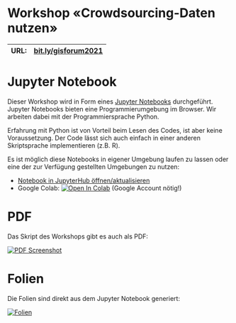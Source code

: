 # Workshop «Crowdsourcing-Daten nutzen»

| **URL:**  | [bit.ly/gisforum2021](https://bit.ly/gisforum2021)  |
|-----------|-----------------------------------------------------|

# Jupyter Notebook

Dieser Workshop wird in Form eines [Jupyter Notebooks](https://github.com/opendatazurich/kurs-crowdsourced-data/blob/main/Crowdsourcing-Daten%20nutzen.ipynb) durchgeführt.
Jupyter Notebooks bieten eine Programmierumgebung im Browser.
Wir arbeiten dabei mit der Programmiersprache Python.

Erfahrung mit Python ist von Vorteil beim Lesen des Codes, ist aber keine Voraussetzung.
Der Code lässt sich auch einfach in einer anderen Skriptsprache implementieren (z.B. R).

Es ist möglich diese Notebooks in eigener Umgebung laufen zu lassen oder eine der zur Verfügung gestellten Umgebungen zu nutzen:

* [Notebook in JupyterHub öffnen/aktualisieren](https://jupyterhubzurich.ch/hub/user-redirect/git-pull?repo=https%3A%2F%2Fgithub.com%2Fopendatazurich%2Fkurs-crowdsourced-data&subPath=Crowdsourcing-Daten%20nutzen.ipynb&app=notebook&branch=main)
* Google Colab: [![Open In Colab](https://colab.research.google.com/assets/colab-badge.svg)](https://colab.research.google.com/github/opendatazurich/kurs-crowdsourced-data/blob/main/Crowdsourcing-Daten%20nutzen.ipynb) (Google Account nötig!)

#  PDF

Das Skript des Workshops gibt es auch als PDF:

[![PDF Screenshot](https://user-images.githubusercontent.com/538415/136985188-5fe60966-84e7-49de-9322-be903c7e130f.png)](https://github.com/opendatazurich/kurs-crowdsourced-data/blob/main/files/Crowdsourcing-Daten%20nutzen.pdf)

# Folien

Die Folien sind direkt aus dem Jupyter Notebook generiert:

[![Folien](https://user-images.githubusercontent.com/538415/136986585-8fefb0e2-ba19-44b5-b3df-3af08ec2c1d1.png)
](https://opendatazurich.github.io/kurs-crowdsourced-data/Crowdsourcing-Daten%20nutzen.slides.html#/)
